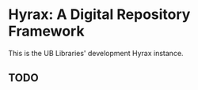 # Hyrax: A Digital Repository Framework

This is the UB Libraries' development Hyrax instance.

## TODO 
